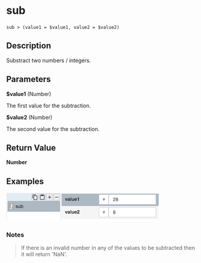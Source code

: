 # sub

	sub > (value1 = $value1, value2 = $value2)

## Description

Substract two numbers / integers.

## Parameters

**$value1** (Number)

The first value for the subtraction.

**$value2** (Number)

The second value for the subtraction.

## Return Value

**Number**

## Examples

![](sub.png?raw=true)

### Notes
> If there is an invalid number in any of the values to be subtracted then it will return 'NaN'.

